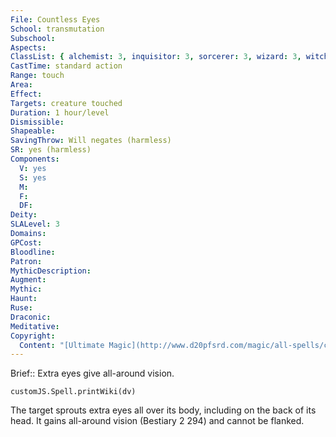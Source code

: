 ```yaml
---
File: Countless Eyes
School: transmutation
Subschool: 
Aspects: 
ClassList: { alchemist: 3, inquisitor: 3, sorcerer: 3, wizard: 3, witch: 3, bloodrager: 3, occultist: 3, psychic: 3 }
CastTime: standard action
Range: touch
Area: 
Effect: 
Targets: creature touched
Duration: 1 hour/level
Dismissible: 
Shapeable: 
SavingThrow: Will negates (harmless)
SR: yes (harmless)
Components:
  V: yes
  S: yes
  M: 
  F: 
  DF: 
Deity: 
SLALevel: 3
Domains: 
GPCost: 
Bloodline: 
Patron: 
MythicDescription: 
Augment: 
Mythic: 
Haunt: 
Ruse: 
Draconic: 
Meditative: 
Copyright:
  Content: "[Ultimate Magic](http://www.d20pfsrd.com/magic/all-spells/c/countless-eyes)"
---
```

Brief:: Extra eyes give all-around vision.

```dataviewjs
customJS.Spell.printWiki(dv)
```

The target sprouts extra eyes all over its body, including on the back of its head. It gains all-around vision (Bestiary 2 294) and cannot be flanked.
